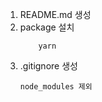 1. README.md 생성
2. package 설치
   ```
       yarn
   ```
3. .gitignore 생성
   ```
   node_modules 제외
   ```
